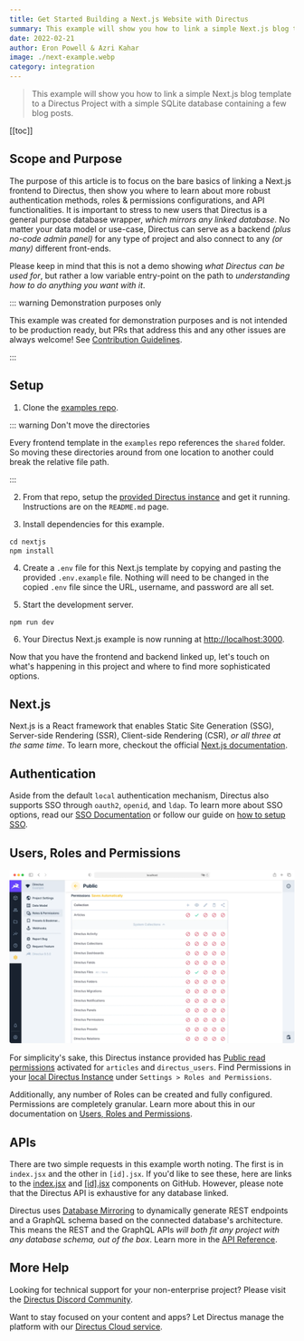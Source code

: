 ```yaml
---
title: Get Started Building a Next.js Website with Directus
summary: This example will show you how to link a simple Next.js blog template to a Directus Project with a simple SQLite database containing a few blog posts.
date: 2022-02-21
author: Eron Powell & Azri Kahar
image: ./next-example.webp
category: integration
---
```


> This example will show you how to link a simple Next.js blog template to a Directus Project with a simple SQLite database containing a few blog posts.

[[toc]]

## Scope and Purpose

The purpose of this article is to focus on the bare basics of linking a Next.js frontend to Directus, then show you where to learn about more robust authentication methods, roles & permissions configurations, and API functionalities. It is important to stress to new users that Directus is a general purpose database wrapper, _which mirrors any linked database_. No matter your data model or use-case, Directus can serve as a backend _(plus no-code admin panel)_ for any type of project and also connect to any _(or many)_ different front-ends.

Please keep in mind that this is not a demo showing _what Directus can be used for_, but rather a low variable entry-point on the path to _understanding how to do anything you want with it_.

::: warning Demonstration purposes only

This example was created for demonstration purposes and is not intended to be production ready, but PRs that address this and any other issues are always welcome! See [Contribution Guidelines](https://docs.directus.io/contributing/introduction/).

:::

## Setup

1. Clone the [examples repo](https://github.com/directus/examples).

::: warning Don't move the directories

Every frontend template in the `examples` repo references the `shared` folder. So moving these directories around from one location to another could break the relative file path.

:::

2. From that repo, setup the [provided Directus instance](https://github.com/directus/examples/tree/main/directus) and get it running. Instructions are on the `README.md` page.

3. Install dependencies for this example.

```
cd nextjs
npm install
```

4. Create a `.env` file for this Next.js template by copying and pasting the provided `.env.example` file. Nothing will need to be changed in the copied `.env` file since the URL, username, and password are all set.

5. Start the development server.

```
npm run dev
```

6. Your Directus Next.js example is now running at <http://localhost:3000>.

Now that you have the frontend and backend linked up, let's touch on what's happening in this project and where to find more sophisticated options.

## Next.js

Next.js is a React framework that enables Static Site Generation (SSG), Server-side Rendering (SSR), Client-side Rendering (CSR), _or all three at the same time_. To learn more, checkout the official [Next.js documentation](https://nextjs.org/docs/basic-features/pages).

## Authentication

Aside from the default `local` authentication mechanism, Directus also supports SSO through `oauth2`, `openid`, and `ldap`. To learn more about SSO options, read our [SSO Documentation](https://docs.directus.io/self-hosted/config-options/#authentication) or follow our guide on [how to setup SSO](https://docs.directus.io/self-hosted/sso/).

## Users, Roles and Permissions

![Directus Permissions](roles-and-permissions-20220222A.webp)

For simplicity's sake, this Directus instance provided has [Public read permissions](https://docs.directus.io/getting-started/quickstart/#_6-set-role-public-permissions) activated for `articles` and `directus_users`. Find Permissions in your [local Directus Instance](http://localhost:8055/admin/settings/roles/public) under `Settings > Roles and Permissions`.

Additionally, any number of Roles can be created and fully configured. Permissions are completely granular. Learn more about this in our documentation on [Users, Roles and Permissions](https://docs.directus.io/configuration/users-roles-permissions/).

## APIs

There are two simple requests in this example worth noting. The first is in `index.jsx` and the other in `[id].jsx`. If you'd like to see these, here are links to the [index.jsx](https://github.com/directus/examples/blob/main/nextjs/pages/index.jsx) and [[id].jsx](https://github.com/directus/examples/blob/main/nextjs/pages/articles/%5Bid%5D.jsx) components on GitHub. However, please note that the Directus API is exhaustive for any database linked.

Directus uses [Database Mirroring](https://docs.directus.io/getting-started/introduction/#database-mirroring) to dynamically generate REST endpoints and a GraphQL schema based on the connected database's architecture. This means the REST and the GraphQL APIs _will both fit any project with any database schema, out of the box_. Learn more in the [API Reference](https://docs.directus.io/reference/introduction/).

## More Help

Looking for technical support for your non-enterprise project? Please visit the [Directus Discord Community](https://directus.chat/).

Want to stay focused on your content and apps? Let Directus manage the platform with our [Directus Cloud service](https://directus.io/pricing/).
